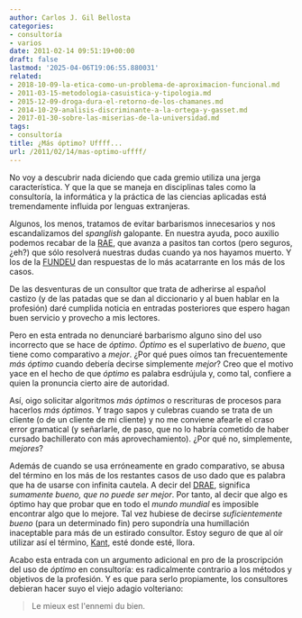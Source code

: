 ```yaml
---
author: Carlos J. Gil Bellosta
categories:
- consultoría
- varios
date: 2011-02-14 09:51:19+00:00
draft: false
lastmod: '2025-04-06T19:06:55.880031'
related:
- 2018-10-09-la-etica-como-un-problema-de-aproximacion-funcional.md
- 2011-03-15-metodologia-casuistica-y-tipologia.md
- 2015-12-09-droga-dura-el-retorno-de-los-chamanes.md
- 2014-10-29-analisis-discriminante-a-la-ortega-y-gasset.md
- 2017-01-30-sobre-las-miserias-de-la-universidad.md
tags:
- consultoría
title: ¿Más óptimo? Uffff...
url: /2011/02/14/mas-optimo-uffff/
---
```


No voy a descubrir nada diciendo que cada gremio utiliza una jerga característica. Y que la que se maneja en disciplinas tales como la consultoría, la informática y la práctica de las ciencias aplicadas está tremendamente influida por lenguas extranjeras.

Algunos, los menos, tratamos de evitar barbarismos innecesarios y nos escandalizamos del _spanglish_ galopante. En nuestra ayuda, poco auxilio podemos recabar de la [RAE](http://www.elmundotoday.com/2010/05/pronto-la-rae-admitira-neologismos-como-enviar-o-conexion/), que avanza a pasitos tan cortos (pero seguros, ¿eh?) que sólo resolverá nuestras dudas cuando ya nos hayamos muerto. Y los de la [FUNDEU](http://www.fundeu.es/consultas.html) dan respuestas de lo más acatarrante en los más de los casos.

De las desventuras de un consultor que trata de adherirse al español castizo (y de las patadas que se dan al diccionario y al buen hablar en la profesión) daré cumplida noticia en entradas posteriores que espero hagan buen servicio y provecho a mis lectores.

Pero en esta entrada no denunciaré barbarismo alguno sino del uso incorrecto que se hace de _óptimo_. _Óptimo_ es el superlativo de _bueno_, que tiene como comparativo a _mejor_. ¿Por qué pues oímos tan frecuentemente _más óptimo_ cuando debería decirse simplemente _mejor_? Creo que el motivo yace en el hecho de que _óptimo_ es palabra esdrújula y, como tal, confiere a quien la pronuncia cierto aire de autoridad.

Así, oigo solicitar algoritmos _más óptimos_ o rescrituras de procesos para hacerlos _más óptimos_. Y trago sapos y culebras cuando se trata de un cliente (o de un cliente de mi cliente) y no me conviene afearle el craso error gramatical (y señarlarle, de paso, que no lo habría cometido de haber cursado bachillerato con más aprovechamiento). ¿Por qué no, simplemente, _mejores_?

Además de cuando se usa erróneamente en grado comparativo, se abusa del término en los más de los restantes casos de uso dado que es palabra que ha de usarse con infinita cautela. A decir del [DRAE](http://buscon.rae.es/draeI/SrvltConsulta?TIPO_BUS=3&LEMA=%F3ptimo), significa _sumamente bueno, que no puede ser mejor_. Por tanto, al decir que algo es óptimo hay que probar que en todo el _mundo mundial_ es imposible encontrar algo que lo mejore. Tal vez hubiese de decirse _suficientemente bueno_ (para un determinado fin) pero supondría una humillación inaceptable para más de un estirado consultor. Estoy seguro de que al oír utilizar así el término, [Kant](http://es.wikipedia.org/wiki/Juicio_sint%C3%A9tico_a_priori), esté donde esté, llora.

Acabo esta entrada con un argumento adicional en pro de la proscripción del uso de _óptimo_ en consultoría: es radicalmente contrario a los métodos y objetivos de la profesión. Y es que para serlo propiamente, los consultores debieran hacer suyo el viejo adagio volteriano:


>Le mieux est l'ennemi du bien.